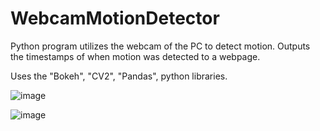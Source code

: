 # WebcamMotionDetector
Python program utilizes the webcam of the PC to detect motion. Outputs the timestamps of when motion was detected to a webpage.

Uses the "Bokeh", "CV2", "Pandas", python libraries.

![image](https://user-images.githubusercontent.com/53841303/134404696-e63c8aeb-abbc-49da-883f-b3563b1ade2a.png)

![image](https://user-images.githubusercontent.com/53841303/134404919-f3994ac6-fc19-4296-aecb-42b1db28f1c7.png)
